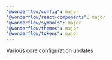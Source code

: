 ```yaml
---
"@wonderflow/config": major
"@wonderflow/react-components": major
"@wonderflow/symbols": major
"@wonderflow/themes": major
"@wonderflow/tokens": major
---
```


Various core configuration updates
